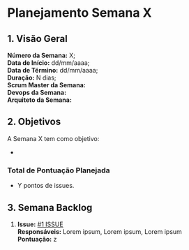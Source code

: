 # Planejamento Semana X

## 1. Visão Geral
**Número da Semana:** X;<br>
**Data de Início:** dd/mm/aaaa;<br>
**Data de Término:** dd/mm/aaaa;<br>
**Duração:** N dias;<br>
**Scrum Master da Semana:** <br>
**Devops da Semana:** <br>
**Arquiteto da Semana:** <br>

## 2. Objetivos
A Semana X tem como objetivo:
- <br>

### Total de Pontuação Planejada
 - Y pontos de issues.

## 3. Semana Backlog

1. **Issue:** [#1 ISSUE ](https://github.com/fga-eps-mds/2022-1-PUMA-Doc/issues/16)<br>
**Responsáveis:** Lorem ipsum, Lorem ipsum, Lorem ipsum<br>
**Pontuação:** z